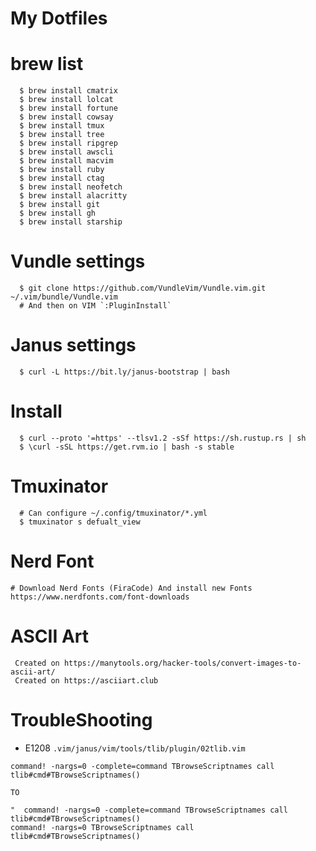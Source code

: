 # My Dotfiles


#  brew list
```
  $ brew install cmatrix
  $ brew install lolcat
  $ brew install fortune
  $ brew install cowsay
  $ brew install tmux
  $ brew install tree
  $ brew install ripgrep
  $ brew install awscli
  $ brew install macvim
  $ brew install ruby
  $ brew install ctag
  $ brew install neofetch
  $ brew install alacritty
  $ brew install git
  $ brew install gh
  $ brew install starship
```
#  Vundle settings
```
  $ git clone https://github.com/VundleVim/Vundle.vim.git ~/.vim/bundle/Vundle.vim
  # And then on VIM `:PluginInstall`

```

#  Janus settings
```
  $ curl -L https://bit.ly/janus-bootstrap | bash

```

# Install
```
  $ curl --proto '=https' --tlsv1.2 -sSf https://sh.rustup.rs | sh 
  $ \curl -sSL https://get.rvm.io | bash -s stable
```

# Tmuxinator
```
  # Can configure ~/.config/tmuxinator/*.yml
  $ tmuxinator s defualt_view
```

# Nerd Font
```
# Download Nerd Fonts (FiraCode) And install new Fonts
https://www.nerdfonts.com/font-downloads
```

# ASCII Art
```
 Created on https://manytools.org/hacker-tools/convert-images-to-ascii-art/
 Created on https://asciiart.club
```

# TroubleShooting
- E1208 `.vim/janus/vim/tools/tlib/plugin/02tlib.vim`
``` 
command! -nargs=0 -complete=command TBrowseScriptnames call tlib#cmd#TBrowseScriptnames()

TO

"  command! -nargs=0 -complete=command TBrowseScriptnames call tlib#cmd#TBrowseScriptnames()
command! -nargs=0 TBrowseScriptnames call tlib#cmd#TBrowseScriptnames()
```
